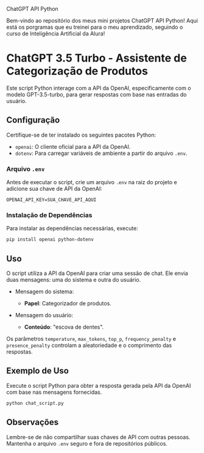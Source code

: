 ChatGPT API Python

Bem-vindo ao repositório dos meus mini projetos ChatGPT API Python! Aqui está os porgramas que eu treinei para o meu aprendizado, seguindo o curso de Inteligência Artificial da Alura!

# ChatGPT 3.5 Turbo - Assistente de Categorização de Produtos

Este script Python interage com a API da OpenAI, especificamente com o modelo GPT-3.5-turbo, para gerar respostas com base nas entradas do usuário.

## Configuração

Certifique-se de ter instalado os seguintes pacotes Python:

- `openai`: O cliente oficial para a API da OpenAI.
- `dotenv`: Para carregar variáveis de ambiente a partir do arquivo `.env`.

### Arquivo `.env`

Antes de executar o script, crie um arquivo `.env` na raiz do projeto e adicione sua chave de API da OpenAI:

```
OPENAI_API_KEY=SUA_CHAVE_API_AQUI
```

### Instalação de Dependências

Para instalar as dependências necessárias, execute:

```bash
pip install openai python-dotenv
```

## Uso

O script utiliza a API da OpenAI para criar uma sessão de chat. Ele envia duas mensagens: uma do sistema e outra do usuário.

- Mensagem do sistema:
  - **Papel**: Categorizador de produtos.
  
- Mensagem do usuário:
  - **Conteúdo**: "escova de dentes".

Os parâmetros `temperature`, `max_tokens`, `top_p`, `frequency_penalty` e `presence_penalty` controlam a aleatoriedade e o comprimento das respostas.

## Exemplo de Uso

Execute o script Python para obter a resposta gerada pela API da OpenAI com base nas mensagens fornecidas.

```bash
python chat_script.py
```

## Observações

Lembre-se de não compartilhar suas chaves de API com outras pessoas. Mantenha o arquivo `.env` seguro e fora de repositórios públicos.